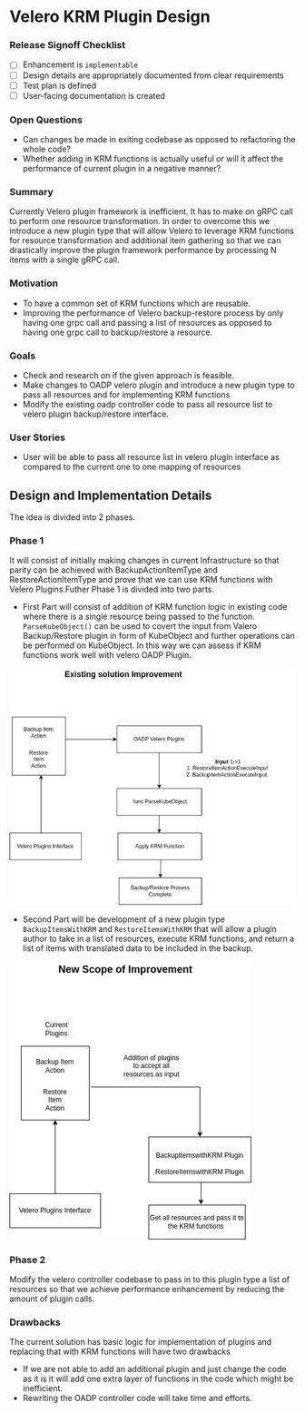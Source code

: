 # Velero KRM Plugin Design

### Release Signoff Checklist

- [ ] Enhancement is `implementable`
- [ ] Design details are appropriately documented from clear requirements
- [ ] Test plan is defined
- [ ] User-facing documentation is created

### Open Questions 
-  Can changes be made in exiting codebase as opposed to refactoring the whole code? 
-  Whether adding in KRM functions is actually useful or will it affect the performance of current plugin in a negative manner?


### Summary

Currently Velero plugin framework is inefficient. It has to make on gRPC call to perform one resource transformation.  In order to overcome this we introduce a new plugin type that will allow Velero to leverage KRM functions for resource transformation and additional item gathering so that we can drastically improve the plugin framework performance by processing N items with a single gRPC call.

### Motivation

- To have a common set of KRM functions which are reusable.
- Improving the performance of Velero backup-restore process by only having one grpc call and passing a list of resources as opposed to having one grpc call to backup/restore a resource. 

### Goals
- Check and research on if the given approach is feasible.
- Make changes to OADP velero plugin and introduce a new plugin type to pass all resources and for  implementing KRM functions
- Modify the existing oadp controller code to pass all resource list to velero plugin backup/restore interface.


### User Stories 

- User will be able to pass all resource list in velero plugin interface as compared to the current one to one mapping of resources 

## Design and Implementation Details

The idea is divided into 2 phases.

 ### Phase 1 
It will consist of initially making changes in current Infrastructure so that parity can be achieved with BackupActionItemType and RestoreActionItemType and prove that we can use KRM functions with Velero Plugins.Futher Phase 1 is divided into two parts.
	 
 - First Part will consist of addition of KRM function logic in existing code where there is a  single resource being passed to the function. `ParseKubeObject()` can be used to covert the input from Valero Backup/Restore plugin in form of KubeObject and further operations can be performed on KubeObject. In this way we can assess if KRM functions work well with velero OADP Plugin.

![Velero OADP Existing flow design](../images/velero-exisitng-addon.png)


- Second  Part will be development of a new plugin type `BackupItemsWithKRM` and `RestoreItemsWithKRM` that will allow a plugin author to take in a list of resources, execute KRM functions, and return a list of items with translated data to be included in the backup.


![Velero OADP New Interface design](../images/velero-new-design.png)


### Phase 2 
 Modify the velero controller codebase to pass in to this plugin type a list of resources so that we achieve performance enhancement by reducing the amount of plugin calls.



### Drawbacks

The current solution has basic logic for implementation of plugins and replacing that with KRM functions will have two drawbacks

- If we are not able to add an additional plugin and just change the code as it is it will add one extra layer of functions in the code which might be inefficient.
- Rewriting the OADP controller code will take time and efforts.
